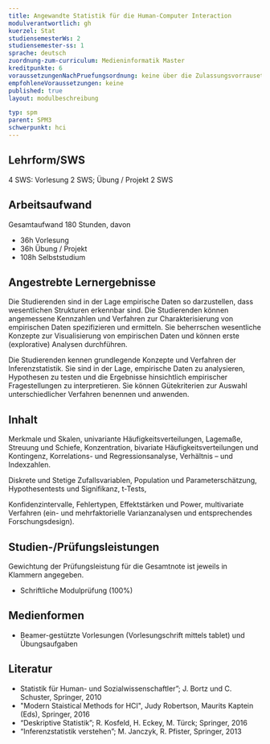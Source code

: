 ```yaml
---
title: Angewandte Statistik für die Human-Computer Interaction
modulverantwortlich: gh
kuerzel: Stat
studiensemesterWs: 2
studiensemester-ss: 1 
sprache: deutsch
zuordnung-zum-curriculum: Medieninformatik Master
kreditpunkte: 6
voraussetzungenNachPruefungsordnung: keine über die Zulassungsvorrausetzungen zum Studium hinausgehenden
empfohleneVoraussetzungen: keine
published: true
layout: modulbeschreibung

typ: spm
parent: SPM3
schwerpunkt: hci
---
```


## Lehrform/SWS

4 SWS: Vorlesung 2 SWS; Übung / Projekt 2 SWS

## Arbeitsaufwand
Gesamtaufwand 180 Stunden, davon
- 36h Vorlesung
- 36h Übung / Projekt
- 108h Selbststudium

## Angestrebte Lernergebnisse

Die Studierenden sind in der Lage empirische Daten so darzustellen, dass wesentlichen Strukturen erkennbar sind. Die Studierenden können angemessene Kennzahlen und Verfahren zur Charakterisierung von empirischen Daten spezifizieren und ermitteln. Sie beherrschen wesentliche Konzepte zur Visualisierung von empirischen Daten und können erste (explorative) Analysen durchführen. 

Die Studierenden kennen grundlegende Konzepte und Verfahren der Inferenzstatistik. Sie sind in der Lage, empirische Daten zu analysieren, Hypothesen zu testen und die Ergebnisse hinsichtlich empirischer Fragestellungen zu interpretieren. Sie können Gütekriterien zur Auswahl unterschiedlicher Verfahren benennen und anwenden.

## Inhalt

Merkmale und Skalen, univariante Häufigkeitsverteilungen, Lagemaße, Streuung und Schiefe, Konzentration, bivariate Häufigkeitsverteilungen und Kontingenz, Korrelations- und Regressionsanalyse, Verhältnis – und Indexzahlen.

Diskrete und Stetige Zufallsvariablen, Population und Parameterschätzung, Hypothesentests und Signifikanz, t-Tests, 

Konfidenzintervalle, Fehlertypen, Effektstärken und Power, multivariate Verfahren (ein- und mehrfaktorielle Varianzanalysen und entsprechendes Forschungsdesign).

## Studien-/Prüfungsleistungen
Gewichtung der Prüfungsleistung für die Gesamtnote ist jeweils in Klammern angegeben.
- Schriftliche Modulprüfung (100%)

## Medienformen
-	Beamer-gestützte Vorlesungen (Vorlesungschrift mittels tablet) und Übungsaufgaben

## Literatur
- Statistik für Human- und Sozialwissenschaftler”; J. Bortz und C. Schuster, Springer, 2010
- "Modern Staistical Methods for HCI", Judy Robertson, Maurits Kaptein (Eds), Springer, 2016
- “Deskriptive Statistik”; R. Kosfeld, H. Eckey, M. Türck; Springer,  2016
- “Inferenzstatistik verstehen”; M. Janczyk, R. Pfister, Springer, 2013
